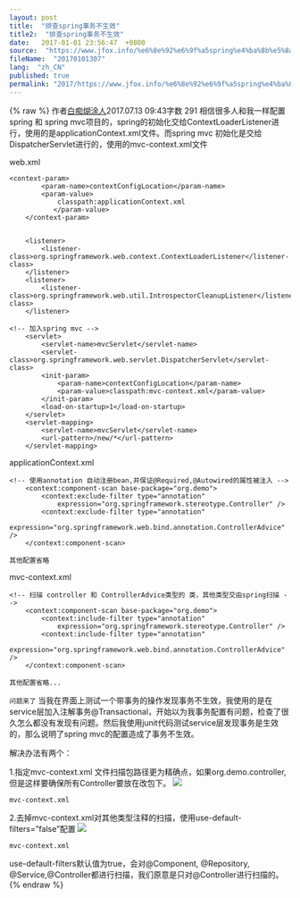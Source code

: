 ```yaml
---
layout: post
title:  "排查spring事务不生效"
title2:  "排查spring事务不生效"
date:   2017-01-01 23:56:47  +0800
source:  "https://www.jfox.info/%e6%8e%92%e6%9f%a5spring%e4%ba%8b%e5%8a%a1%e4%b8%8d%e7%94%9f%e6%95%88.html"
fileName:  "20170101307"
lang:  "zh_CN"
published: true
permalink: "2017/https://www.jfox.info/%e6%8e%92%e6%9f%a5spring%e4%ba%8b%e5%8a%a1%e4%b8%8d%e7%94%9f%e6%95%88.html"
---
```

{% raw %}
作者[白痴煳涂人](/u/996e6bfb5344)2017.07.13 09:43字数 291
相信很多人和我一样配置spring 和 spring mvc项目的，spring的初始化交给ContextLoaderListener进行，使用的是applicationContext.xml文件。而spring mvc 初始化是交给DispatcherServlet进行的，使用的mvc-context.xml文件

web.xml

    <context-param>
            <param-name>contextConfigLocation</param-name>
            <param-value>
                classpath:applicationContext.xml
               </param-value>
        </context-param>
    
    
        <listener>
            <listener-class>org.springframework.web.context.ContextLoaderListener</listener-class>
        </listener>
        <listener>
            <listener-class>org.springframework.web.util.IntrospectorCleanupListener</listener-class>
        </listener>
    
    <!-- 加入spring mvc -->
        <servlet>
            <servlet-name>mvcServlet</servlet-name>
            <servlet-class>org.springframework.web.servlet.DispatcherServlet</servlet-class>
            <init-param>
                <param-name>contextConfigLocation</param-name>
                <param-value>classpath:mvc-context.xml</param-value>
            </init-param>
            <load-on-startup>1</load-on-startup>
        </servlet>
        <servlet-mapping>
            <servlet-name>mvcServlet</servlet-name>
            <url-pattern>/new/*</url-pattern>
        </servlet-mapping>

applicationContext.xml

    <!-- 使用annotation 自动注册bean,并保证@Required,@Autowired的属性被注入 -->
        <context:component-scan base-package="org.demo">
            <context:exclude-filter type="annotation"
                expression="org.springframework.stereotype.Controller" />
            <context:exclude-filter type="annotation"
                expression="org.springframework.web.bind.annotation.ControllerAdvice" />
        </context:component-scan>
    
    其他配置省略

mvc-context.xml

    <!-- 扫描 controller 和 ControllerAdvice类型的 类，其他类型交由spring扫描 -->
        <context:component-scan base-package="org.demo">
            <context:include-filter type="annotation"
                expression="org.springframework.stereotype.Controller" />
            <context:include-filter type="annotation"
                expression="org.springframework.web.bind.annotation.ControllerAdvice" />
        </context:component-scan>
    
    其他配置省略...

`问题来了`
当我在界面上测试一个带事务的操作发现事务不生效，我使用的是在service层加入注解事务@Transactional，开始以为我事务配置有问题，检查了很久怎么都没有发现有问题。然后我使用junit代码测试service层发现事务是生效的，那么说明了spring mvc的配置造成了事务不生效。

解决办法有两个：

1.指定mvc-context.xml 文件扫描包路径更为精确点，如果org.demo.controller,但是这样要确保所有Controller要放在改包下。
![](27c9e8b.png) 
  
    mvc-context.xml 
   
  
 
2.去掉mvc-context.xml对其他类型注释的扫描，使用use-default-filters=”false”配置
![](cb84a72.png) 
  
    mvc-context.xml 
   
  
 
use-default-filters默认值为true，会对@Component, @Repository, @Service,@Controller都进行扫描，我们原意是只对@Controller进行扫描的。
{% endraw %}